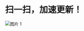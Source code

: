 # 扫一扫，加速更新！
![图片 1](https://github.com/YueChan/Live/assets/10445218/e731bbc8-ebf4-4893-96a0-32cc7a7e276f)
